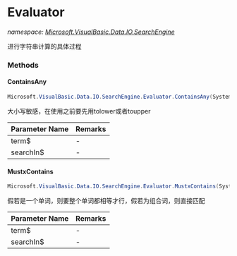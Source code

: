 ﻿# Evaluator
_namespace: [Microsoft.VisualBasic.Data.IO.SearchEngine](./index.md)_

进行字符串计算的具体过程



### Methods

#### ContainsAny
```csharp
Microsoft.VisualBasic.Data.IO.SearchEngine.Evaluator.ContainsAny(System.String,System.String,System.Boolean,System.Boolean)
```
大小写敏感，在使用之前要先用tolower或者toupper

|Parameter Name|Remarks|
|--------------|-------|
|term$|-|
|searchIn$|-|


#### MustxContains
```csharp
Microsoft.VisualBasic.Data.IO.SearchEngine.Evaluator.MustxContains(System.String,System.String,System.Boolean)
```
假若是一个单词，则要整个单词都相等才行，假若为组合词，则直接匹配

|Parameter Name|Remarks|
|--------------|-------|
|term$|-|
|searchIn$|-|



